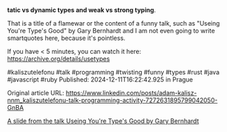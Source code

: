 **tatic vs dynamic types and weak vs strong typing**.


That is a title of a flamewar or the content of a funny talk, such as "Useing You're Type's Good" by Gary Bernhardt and I am not even going to write smartquotes here, because it's pointless.


If you have < 5 minutes, you can watch it here: https://archive.org/details/usetypes


#kaliszutelefonu #talk #programming #twisting #funny #types #rust #java #javascript #ruby
Published: 2024-12-11T16:22:42.925 in Prague

Original article URL: https://www.linkedin.com/posts/adam-kalisz-nnm_kaliszutelefonu-talk-programming-activity-7272631895799042050-GnBA

[A slide from the talk Useing You're Type's Good by Gary Bernhardt](./media/useing-youre-types-good-gary-bernhardt.png)
